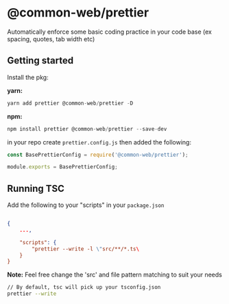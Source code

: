 # @common-web/prettier

Automatically enforce some basic coding practice in your code base (ex spacing, quotes, tab width etc)

## Getting started

Install the pkg:

**yarn:**
```js
yarn add prettier @common-web/prettier -D
```

**npm:**

```js
npm install prettier @common-web/prettier --save-dev
```

in your repo create `prettier.config.js` then added the following:


```js
const BasePrettierConfig = require('@common-web/prettier');

module.exports = BasePrettierConfig;
```

## Running TSC 

Add the following to your "scripts" in your `package.json`

```json

{
    ...,

    "scripts": {
        "prettier --write -l \"src/**/*.ts\
    }
}
```

**Note:** Feel free change the 'src' and file pattern matching to suit your needs 


```sh
// By default, tsc will pick up your tsconfig.json
prettier --write
```
